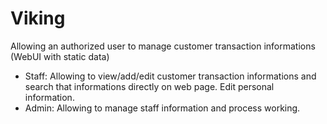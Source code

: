 # Viking
Allowing an authorized user to manage customer transaction informations (WebUI with static data)
- Staff: 
    Allowing to view/add/edit customer transaction informations and search that informations directly on web page.
    Edit personal information.
- Admin: 
    Allowing to manage staff information and process working.
